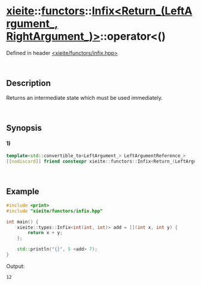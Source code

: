 # [xieite](../../../../../../xieite.md)\:\:[functors](../../../../../../functors.md)\:\:[Infix<Return_(LeftArgument_, RightArgument_)>](../../../../infix.md)\:\:operator<\(\)
Defined in header [<xieite/functors/infix.hpp>](../../../../../../../include/xieite/functors/infix.hpp)

&nbsp;

## Description
Returns an intermediate state which must be used immediately.

&nbsp;

## Synopsis
#### 1)
```cpp
template<std::convertible_to<LeftArgument_> LeftArgumentReference_>
[[nodiscard]] friend constexpr xieite::functors::Infix<Return_(LeftArgument_, RightArgument_)>::Intermediate<LeftArgumentReference_> operator<(LeftArgumentReference_&& leftArgument, const xieite::functors::Infix<Return_(LeftArgument_, RightArgument_)>& infix) noexcept;
```

&nbsp;

## Example
```cpp
#include <print>
#include "xieite/functors/infix.hpp"

int main() {
    xieite::types::Infix<int(int, int)> add = [](int x, int y) {
        return x + y;
    };

    std::println("{}", 5 <add> 7);
}
```
Output:
```
12
```
